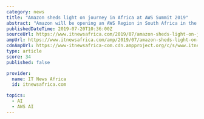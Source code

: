 ```yaml
---
category: news
title: "Amazon sheds light on journey in Africa at AWS Summit 2019"
abstract: "Amazon will be opening an AWS Region in South Africa in the first half of 2020. The region will enable more African organisations to leverage advanced technologies such as Artificial Intelligence, Machine Learning, Internet of Things (IoT), mobile services ..."
publishedDateTime: 2019-07-20T10:36:00Z
sourceUrl: https://www.itnewsafrica.com/2019/07/amazon-sheds-light-on-journey-in-africa-at-aws-summit-2019/
ampUrl: https://www.itnewsafrica.com/amp/2019/07/amazon-sheds-light-on-journey-in-africa-at-aws-summit-2019/
cdnAmpUrl: https://www-itnewsafrica-com.cdn.ampproject.org/c/s/www.itnewsafrica.com/amp/2019/07/amazon-sheds-light-on-journey-in-africa-at-aws-summit-2019/
type: article
score: 34
published: false

provider:
  name: IT News Africa
  id: itnewsafrica.com

topics:
  - AI
  - AWS AI
---
```

